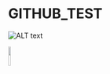 # GITHUB_TEST


![ALT text](https://search.pstatic.net/common/?src=http%3A%2F%2Fblogfiles.naver.net%2F20140926_295%2Fvtqkorea_1411694655380H1ygR_JPEG%2F_PX-2011-06-17-5606.jpg&type=sc960_832)

<img src = "https://search.pstatic.net/common/?src=http%3A%2F%2Fblogfiles.naver.net%2F20140926_295%2Fvtqkorea_1411694655380H1ygR_JPEG%2F_PX-2011-06-17-5606.jpg&type=sc960_832" width = "10%" >